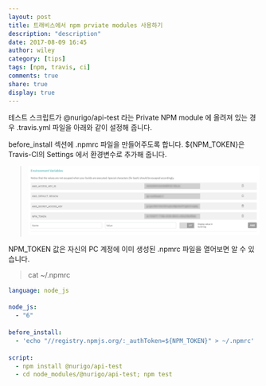 ```yaml
---
layout: post
title: 트래비스에서 npm prviate modules 사용하기
description: "description"
date: 2017-08-09 16:45
author: wiley
category: [tips]
tags: [npm, travis, ci]
comments: true
share: true
display: true
---
```


테스트 스크립트가 @nurigo/api-test 라는 Private NPM module 에 올려져 있는 경우  .travis.yml 파일을 아래와 같이 설정해 줍니다.

before_install 섹션에 .npmrc 파일을 만들어주도록 합니다. ${NPM_TOKEN}은 Travis-CI의 Settings 에서 환경변수로 추가해 줍니다.


>![환경변수](/images/travis-settings.png)

NPM_TOKEN 값은 자신의 PC 계정에 이미 생성된 .npmrc 파일을 열어보면 알 수 있습니다.

> cat ~/.npmrc


```yml
language: node_js

node_js:
  - "6"

before_install:
  - 'echo "//registry.npmjs.org/:_authToken=${NPM_TOKEN}" > ~/.npmrc'

script:
  - npm install @nurigo/api-test
  - cd node_modules/@nurigo/api-test; npm test
```
